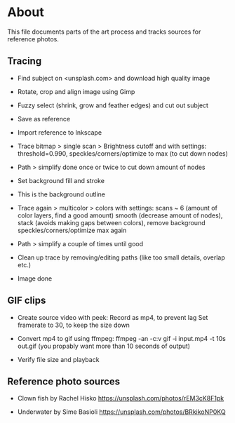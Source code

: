 
# About

This file documents parts of the art process and tracks sources for reference photos.


## Tracing

- Find subject on <unsplash.com> and download high quality image
- Rotate, crop and align image using Gimp
- Fuzzy select (shrink, grow and feather edges) and cut out subject
- Save as reference

- Import reference to Inkscape
- Trace bitmap > single scan > Brightness cutoff and with settings:
  threshold=0.990, speckles/corners/optimize to max (to cut down nodes)
- Path > simplify done once or twice to cut down amount of nodes
- Set background fill and stroke
- This is the background outline

- Trace again > multicolor > colors with settings:
  scans ~ 6 (amount of color layers, find a good amount)
  smooth (decrease amount of nodes), stack (avoids making gaps between colors), remove background
  speckles/corners/optimize max again
- Path > simplify a couple of times until good
- Clean up trace by removing/editing paths (like too small details, overlap etc.)
- Image done


## GIF clips

- Create source video with peek:
  Record as mp4, to prevent lag
  Set framerate to 30, to keep the size down

- Convert mp4 to gif using ffmpeg:
  ffmpeg -an -c:v gif -i input.mp4 -t 10s out.gif
  (you propably want more than 10 seconds of output)

- Verify file size and playback


## Reference photo sources

- Clown fish by Rachel Hisko
  https://unsplash.com/photos/rEM3cK8F1pk

- Underwater by Sime Basioli
  https://unsplash.com/photos/BRkikoNP0KQ

